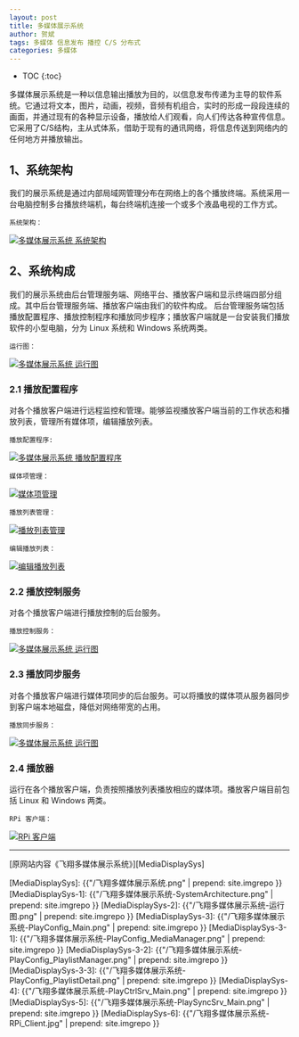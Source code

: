 ```yaml
---
layout: post
title: 多媒体展示系统
author: 贺斌
tags: 多媒体 信息发布 播控 C/S 分布式
categories: 多媒体
---
```


* TOC
{:toc}

多媒体展示系统是一种以信息输出播放为目的，以信息发布传递为主导的软件系统。它通过将文本，图片，动画，视频，音频有机组合，实时的形成一段段连续的画面，并通过现有的各种显示设备，播放给人们观看，向人们传达各种宣传信息。它采用了C/S结构，主从式体系，借助于现有的通讯网络，将信息传送到网络内的任何地方并播放输出。

## 1、系统架构
我们的展示系统是通过内部局域网管理分布在网络上的各个播放终端。系统采用一台电脑控制多台播放终端机，每台终端机连接一个或多个液晶电视的工作方式。

`系统架构：`

<a data-fancybox="gallery" href="{{'/飞翔多媒体展示系统-SystemArchitecture.png' | prepend: site.imgrepo }}">
    <img src="{{'/飞翔多媒体展示系统-SystemArchitecture.png' | prepend: site.imgrepo }}" alt="多媒体展示系统 系统架构" />
</a>

## 2、系统构成
我们的展示系统由后台管理服务端、网络平台、播放客户端和显示终端四部分组成。其中后台管理服务端、播放客户端由我们的软件构成。 后台管理服务端包括播放配置程序、播放控制程序和播放同步程序；播放客户端就是一台安装我们播放软件的小型电脑，分为 Linux 系统和 Windows 系统两类。

`运行图：`

<a data-fancybox="gallery" href="{{'/飞翔多媒体展示系统-运行图.png' | prepend: site.imgrepo }}">
    <img src="{{'/飞翔多媒体展示系统-运行图.png' | prepend: site.imgrepo }}" alt="多媒体展示系统 运行图" />
</a>

### 2.1 播放配置程序

对各个播放客户端进行远程监控和管理。能够监视播放客户端当前的工作状态和播放列表，管理所有媒体项，编辑播放列表。

`播放配置程序:`

<a data-fancybox="gallery" href="{{'/飞翔多媒体展示系统-PlayConfig_Main.png' | prepend: site.imgrepo }}">
    <img src="{{'/飞翔多媒体展示系统-PlayConfig_Main.png' | prepend: site.imgrepo }}" alt="多媒体展示系统 播放配置程序" />
</a>

`媒体项管理：`

<a data-fancybox="gallery" href="{{'/飞翔多媒体展示系统-PlayConfig_MediaManager.png' | prepend: site.imgrepo }}">
    <img src="{{'/飞翔多媒体展示系统-PlayConfig_MediaManager.png' | prepend: site.imgrepo }}" alt="媒体项管理" />
</a>

`播放列表管理：`

<a data-fancybox="gallery" href="{{'/飞翔多媒体展示系统-PlayConfig_PlaylistManager.png' | prepend: site.imgrepo }}">
    <img src="{{'/飞翔多媒体展示系统-PlayConfig_PlaylistManager.png' | prepend: site.imgrepo }}" alt="播放列表管理" />
</a>

`编辑播放列表：`

<a data-fancybox="gallery" href="{{'/飞翔多媒体展示系统-PlayConfig_PlaylistDetail.png' | prepend: site.imgrepo }}">
    <img src="{{'/飞翔多媒体展示系统-PlayConfig_PlaylistDetail.png' | prepend: site.imgrepo }}" alt="编辑播放列表" />
</a>

### 2.2 播放控制服务

对各个播放客户端进行播放控制的后台服务。

`播放控制服务：`

<a data-fancybox="gallery" href="{{'/飞翔多媒体展示系统-PlayCtrlSrv_Main.png' | prepend: site.imgrepo }}">
    <img src="{{'/飞翔多媒体展示系统-PlayCtrlSrv_Main.png' | prepend: site.imgrepo }}" alt="多媒体展示系统 运行图" />
</a>

### 2.3 播放同步服务

对各个播放客户端进行媒体项同步的后台服务。可以将播放的媒体项从服务器同步到客户端本地磁盘，降低对网络带宽的占用。

`播放同步服务：`

<a data-fancybox="gallery" href="{{'/飞翔多媒体展示系统-PlaySyncSrv_Main.png' | prepend: site.imgrepo }}">
    <img src="{{'/飞翔多媒体展示系统-PlaySyncSrv_Main.png' | prepend: site.imgrepo }}" alt="多媒体展示系统 运行图" />
</a>

### 2.4 播放器

运行在各个播放客户端，负责按照播放列表播放相应的媒体项。播放客户端目前包括 Linux 和 Windows 两类。

`RPi 客户端：`

<a data-fancybox="gallery" href="{{'/飞翔多媒体展示系统-RPi_Client.jpg' | prepend: site.imgrepo }}">
    <img src="{{'/飞翔多媒体展示系统-RPi_Client.jpg' | prepend: site.imgrepo }}" alt="RPi 客户端" />
</a>

---

[原网站内容《飞翔多媒体展示系统》][MediaDisplaySys]


[MediaDisplaySys]: {{"/飞翔多媒体展示系统.png" | prepend: site.imgrepo }}
[MediaDisplaySys-1]: {{"/飞翔多媒体展示系统-SystemArchitecture.png" | prepend: site.imgrepo }}
[MediaDisplaySys-2]: {{"/飞翔多媒体展示系统-运行图.png" | prepend: site.imgrepo }}
[MediaDisplaySys-3]: {{"/飞翔多媒体展示系统-PlayConfig_Main.png" | prepend: site.imgrepo }}
[MediaDisplaySys-3-1]: {{"/飞翔多媒体展示系统-PlayConfig_MediaManager.png" | prepend: site.imgrepo }}
[MediaDisplaySys-3-2]: {{"/飞翔多媒体展示系统-PlayConfig_PlaylistManager.png" | prepend: site.imgrepo }}
[MediaDisplaySys-3-3]: {{"/飞翔多媒体展示系统-PlayConfig_PlaylistDetail.png" | prepend: site.imgrepo }}
[MediaDisplaySys-4]: {{"/飞翔多媒体展示系统-PlayCtrlSrv_Main.png" | prepend: site.imgrepo }}
[MediaDisplaySys-5]: {{"/飞翔多媒体展示系统-PlaySyncSrv_Main.png" | prepend: site.imgrepo }}
[MediaDisplaySys-6]: {{"/飞翔多媒体展示系统-RPi_Client.jpg" | prepend: site.imgrepo }}